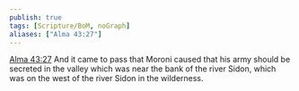 ```yaml
---
publish: true
tags: [Scripture/BoM, noGraph]
aliases: ["Alma 43:27"]
---
```

[Alma 43:27](https://churchofjesuschrist.org/study/scriptures/bofm/alma/43?lang=eng&id=p27#p27) And it came to pass that Moroni caused that his army should be secreted in the valley which was near the bank of the river Sidon, which was on the west of the river Sidon in the wilderness.
